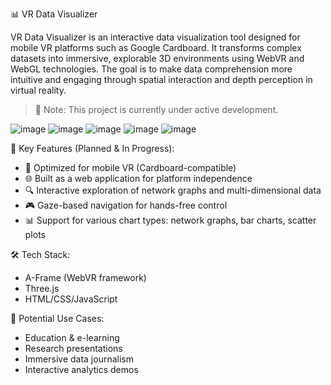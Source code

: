 📊 VR Data Visualizer

VR Data Visualizer is an interactive data visualization tool designed for mobile VR platforms such as Google Cardboard. It transforms complex datasets into immersive, explorable 3D environments using WebVR and WebGL technologies. The goal is to make data comprehension more intuitive and engaging through spatial interaction and depth perception in virtual reality.

> 🚧 Note: This project is currently under active development.
> 
![image](https://github.com/user-attachments/assets/4a0e504f-344a-46c1-b37f-de913e242c68)
![image](https://github.com/user-attachments/assets/8d61996f-d6b6-4d3e-ad39-ab98351b5528)
![image](https://github.com/user-attachments/assets/159479fb-d2ea-45e0-8f4a-52782bf3c42d)
![image](https://github.com/user-attachments/assets/9d4591c3-4af5-4534-b1c9-d7cc9c90039a)
![image](https://github.com/user-attachments/assets/4de83e97-7c69-4e5c-8f25-93ae6d3f71ec)

 🎯 Key Features (Planned & In Progress):

* 📱 Optimized for mobile VR (Cardboard-compatible)
* 🌐 Built as a web application for platform independence
* 🔍 Interactive exploration of network graphs and multi-dimensional data
* 🎮 Gaze-based navigation for hands-free control
* 📊 Support for various chart types: network graphs, bar charts, scatter plots

 🛠 Tech Stack:

* A-Frame (WebVR framework)
* Three.js
* HTML/CSS/JavaScript

 🚀 Potential Use Cases:

* Education & e-learning
* Research presentations
* Immersive data journalism
* Interactive analytics demos
